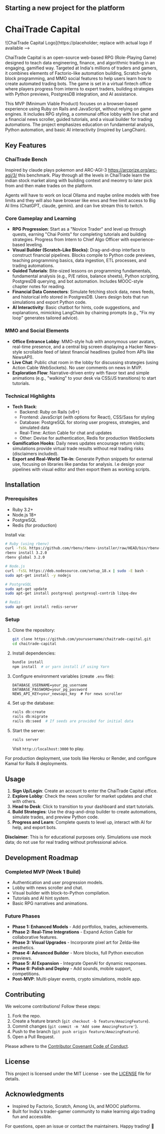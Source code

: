 ## Starting a new project for the platform

# ChaiTrade Capital

![ChaiTrade Capital Logo](https://placeholder; replace with actual logo if available -->

ChaiTrade Capital is an open-source web-based RPG (Role-Playing Game) designed to teach data engineering, finance, and algorithmic trading in an engaging, gamified way. Targeted at India's millions of traders and gamers, it combines elements of Factorio-like automation building, Scratch-style block programming, and MMO social features to help users learn how to create automated trading bots. The game is set in a virtual fintech office where players progress from interns to expert traders, building strategies with Python previews, PostgresDB integration, and AI assistance.

This MVP (Minimum Viable Product) focuses on a browser-based experience using Ruby on Rails and JavaScript, without relying on game engines. It includes RPG styling, a communal office lobby with live chat and a financial news scroller, guided tutorials, and a visual builder for trading automations. The project emphasizes education on fundamental analysis, Python automation, and basic AI interactivity (inspired by LangChain).

## Key Features

### ChaiTrade Bench 
Inspired by claude plays pokemon and ARC-AGI-3 https://arcprize.org/arc-agi/3/ this benchmark. Play through all the levels in ChaiTrade learn the indian stock market along with building context and meomry to later pick from and then make trades on the platform.

Agents will have to work on local Ollama and maybe online models with free limits and they will also have browser like envs and free limit access to Big AI llms (ChatGPT, claude, gemini). and can live stream this to  twitch.

### Core Gameplay and Learning
- **RPG Progression**: Start as a "Novice Trader" and level up through quests, earning "Chai Points" for completing tutorials and building strategies. Progress from Intern to Chief Algo Officer with experience-based leveling.
- **Visual Builder (Scratch-Like Blocks)**: Drag-and-drop interface to construct financial pipelines. Blocks compile to Python code previews, teaching programming basics, data ingestion, ETL processes, and trading automations.
- **Guided Tutorials**: Bite-sized lessons on programming fundamentals, fundamental analysis (e.g., P/E ratios, balance sheets), Python scripting, PostgresDB querying, and bot automation. Includes MOOC-style chapter notes for reading.
- **Financial Data Connectors**: Simulate fetching stock data, news feeds, and historical info stored in PostgresDB. Users design bots that run simulations and export Python code.
- **AI Interactivity**: Basic chatbot for hints, code suggestions, and explanations, mimicking LangChain by chaining prompts (e.g., "Fix my loop" generates tailored advice).

### MMO and Social Elements
- **Office Entrance Lobby**: MMO-style hub with anonymous user avatars, real-time presence, and a central big screen displaying a Hacker News-style scrollable feed of latest financial headlines (pulled from APIs like NewsAPI).
- **Live Chat**: Public chat room in the lobby for discussing strategies (using Action Cable WebSockets). No user comments on news in MVP.
- **Exploration Flow**: Narrative-driven entry with flavor text and simple animations (e.g., "walking" to your desk via CSS/JS transitions) to start tutorials.

### Technical Highlights
- **Tech Stack**:
  - Backend: Ruby on Rails (v8+)
  - Frontend: JavaScript (with options for React), CSS/Sass for styling
  - Database: PostgreSQL for storing user progress, strategies, and simulated data
  - Real-Time: Action Cable for chat and updates
  - Other: Devise for authentication, Redis for production WebSockets
- **Gamification Hooks**: Daily news updates encourage return visits; simulations provide virtual trade results without real trading risks (disclaimers included).
- **Export and Real-World Tie-In**: Generate Python snippets for external use, focusing on libraries like pandas for analysis. I.e design your pipelines with visual editor and then export them as working scripts.

## Installation

### Prerequisites
- Ruby 3.2+
- Node.js 18+
- PostgreSQL
- Redis (for production)

Install via:
```bash
# Ruby (using rbenv)
curl -fsSL https://github.com/rbenv/rbenv-installer/raw/HEAD/bin/rbenv-installer | bash
rbenv install 3.2.0
rbenv global 3.2.0

# Node.js
curl -fsSL https://deb.nodesource.com/setup_18.x | sudo -E bash -
sudo apt-get install -y nodejs

# PostgreSQL
sudo apt-get update
sudo apt-get install postgresql postgresql-contrib libpq-dev

# Redis
sudo apt-get install redis-server
```

### Setup
1. Clone the repository:
   ```bash
   git clone https://github.com/yourusername/chaitrade-capital.git
   cd chaitrade-capital
   ```

2. Install dependencies:
   ```bash
   bundle install
   npm install  # or yarn install if using Yarn
   ```

3. Configure environment variables (create `.env` file):
   ```
   DATABASE_USERNAME=your_pg_username
   DATABASE_PASSWORD=your_pg_password
   NEWS_API_KEY=your_newsapi_key  # For news scroller
   ```

4. Set up the database:
   ```bash
   rails db:create
   rails db:migrate
   rails db:seed  # If seeds are provided for initial data
   ```

5. Start the server:
   ```bash
   rails server
   ```
   Visit `http://localhost:3000` to play.

For production deployment, use tools like Heroku or Render, and configure Kamal for Rails 8 deployments.

## Usage

1. **Sign Up/Login**: Create an account to enter the ChaiTrade Capital office.
2. **Explore Lobby**: Check the news scroller for market updates and chat with others.
3. **Head to Desk**: Click to transition to your dashboard and start tutorials.
4. **Build Strategies**: Use the drag-and-drop builder to create automations, simulate trades, and preview Python code.
5. **Progress and Learn**: Complete quests to level up, interact with AI for help, and export bots.

**Disclaimer**: This is for educational purposes only. Simulations use mock data; do not use for real trading without professional advice.

## Development Roadmap

### Completed MVP (Week 1 Build)
- Authentication and user progression models.
- Lobby with news scroller and chat.
- Visual builder with block-to-Python compilation.
- Tutorials and AI hint system.
- Basic RPG narratives and animations.

### Future Phases
- **Phase 1: Enhanced Models** - Add portfolios, trades, achievements.
- **Phase 2: Real-Time Integrations** - Expand Action Cable for collaborative features.
- **Phase 3: Visual Upgrades** - Incorporate pixel art for Zelda-like aesthetics.
- **Phase 4: Advanced Builder** - More blocks, full Python execution previews.
- **Phase 5: AI Expansion** - Integrate OpenAI for dynamic responses.
- **Phase 6: Polish and Deploy** - Add sounds, mobile support, competitions.
- **Post-MVP**: Multi-player events, crypto simulations, mobile app.

## Contributing

We welcome contributions! Follow these steps:
1. Fork the repo.
2. Create a feature branch (`git checkout -b feature/AmazingFeature`).
3. Commit changes (`git commit -m 'Add some AmazingFeature'`).
4. Push to the branch (`git push origin feature/AmazingFeature`).
5. Open a Pull Request.

Please adhere to the [Contributor Covenant Code of Conduct](https://www.contributor-covenant.org/).

## License

This project is licensed under the MIT License - see the [LICENSE](LICENSE) file for details.

## Acknowledgments

- Inspired by Factorio, Scratch, Among Us, and MOOC platforms.
- Built for India's trader-gamer community to make learning algo trading fun and accessible.

For questions, open an issue or contact the maintainers. Happy trading! 🚀
